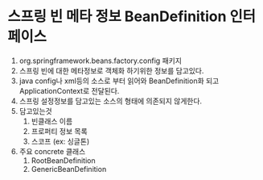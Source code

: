 # 스프링 빈 메타 정보 BeanDefinition 인터페이스
1. org.springframework.beans.factory.config 패키지
1. 스프링 빈에 대한 메타정보로 객체화 하기위한 정보를 담고있다. 
1. java config나 xml등의 소스로 부터 읽어와 BeanDefinition화 되고 ApplicationContext로 전달된다.
1. 스프링 설정정보를 담고있는 소스의 형태에 의존되지 않게한다.
1. 담고있는것 
    1. 빈클래스 이름 
    1. 프로퍼티 정보 목록
    1. 스코프 (ex: 싱글톤)
1. 주요 concrete 클래스
    1. RootBeanDefinition
    1. GenericBeanDefinition

